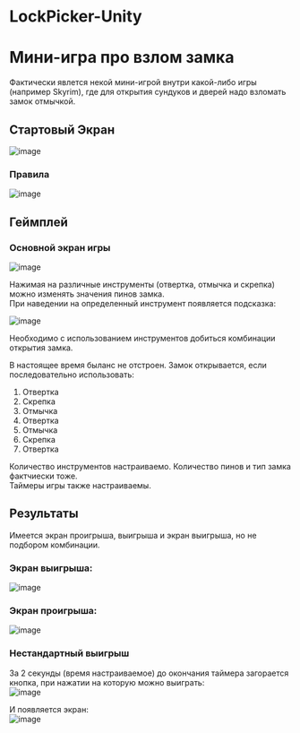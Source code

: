 # LockPicker-Unity  
# Мини-игра про взлом замка  
Фактически явлется некой мини-игрой внутри какой-либо игры (например Skyrim), где для открытия сундуков и дверей надо взломать замок отмычкой.  
  
##  Стартовый Экран  
![image](https://user-images.githubusercontent.com/36508387/121676934-71299380-cadf-11eb-91f3-229891752c4e.png)  
  
### Правила  
  
![image](https://user-images.githubusercontent.com/36508387/121678871-ed24db00-cae1-11eb-8402-f888b89c472f.png)  
  
##  Геймплей  
  
### Основной экран игры  
![image](https://user-images.githubusercontent.com/36508387/121677925-bb5f4480-cae0-11eb-814e-998a4395fa2c.png)  
  
Нажимая на различные инструменты (отвертка, отмычка и скрепка) можно изменять значения пинов замка.  
При наведении на определенный инструмент появляется подсказка:  
  
![image](https://user-images.githubusercontent.com/36508387/121678496-7556b080-cae1-11eb-8225-ff7f62a7cdfb.png)  
  
Необходимо с использованием инструментов добиться комбинации открытия замка.  
  
В настоящее время быланс не отстроен. Замок открывается, если последовательно использовать:  
1. Отвертка  
2. Скрепка  
3. Отмычка  
4. Отвертка  
5. Отмычка  
6. Скрепка  
7. Отвертка  
  
Количество инструментов настраиваемо. Количество пинов и тип замка фактчиески тоже.  
Таймеры игры также настраиваемы.  

## Результаты  
  
Имеется экран проигрыша, выигрыша и экран выигрыша, но не подбором комбинации.  
  
### Экран выигрыша:  
![image](https://user-images.githubusercontent.com/36508387/121677989-cc0fba80-cae0-11eb-8bb8-17b06fb71133.png)  
  
### Экран проигрыша:  
![image](https://user-images.githubusercontent.com/36508387/121673020-ab446680-cada-11eb-9050-0d8d286ba6b8.png) 
  
### Нестандартный выигрыш  
  
За 2 секунды (время настраиваемое) до окончания таймера загорается кнопка, при нажатии на которую можно выиграть:  
![image](https://user-images.githubusercontent.com/36508387/121678927-ff067e00-cae1-11eb-8d0a-acb6dce09149.png)  
  
И появляется экран:  
![image](https://user-images.githubusercontent.com/36508387/121678026-da5dd680-cae0-11eb-86ab-604ccce12c19.png)
